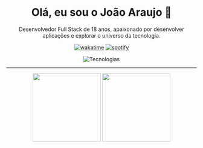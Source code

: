 <div align="center">

# Olá, eu sou o João Araujo 👋

<p>Desenvolvedor Full Stack de 18 anos, apaixonado por desenvolver aplicações e explorar o universo da tecnologia.</p>

[![wakatime](https://wakatime.com/badge/user/769296d2-a243-41f3-93b0-57fcffd87669.svg)](https://wakatime.com/@769296d2-a243-41f3-93b0-57fcffd87669)
[![spotify](https://nocache.advaith.workers.dev?url=https://img.shields.io/endpoint?url=https://dev.discordprofiles.me/api/badge/spotify/460168484102602774)](https://dev.discordprofiles.me/openspotify/460168484102602774)

  <img src="https://skillicons.dev/icons?i=html,css,sass,javascript,typescript,react,nodejs,mongodb,mysql,git,vscode,figma&perline=6" alt="Tecnologias"/>
</div>

---

<div align="center">
  <img height="180em" src="https://github-readme-stats.vercel.app/api?username=joao-araujoo&show_icons=true&theme=dark&include_all_commits=true&count_private=true"/>
  <img height="180em" src="https://github-readme-stats.vercel.app/api/top-langs/?username=joao-araujoo&layout=compact&langs_count=7&theme=dark"/>
</div>
